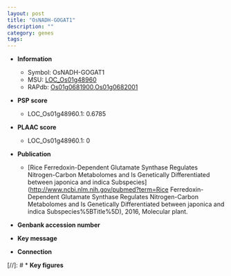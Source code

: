 ```yaml
---
layout: post
title: "OsNADH-GOGAT1"
description: ""
category: genes
tags: 
---
```


* **Information**  
    + Symbol: OsNADH-GOGAT1  
    + MSU: [LOC_Os01g48960](http://rice.plantbiology.msu.edu/cgi-bin/ORF_infopage.cgi?orf=LOC_Os01g48960)  
    + RAPdb: [Os01g0681900](http://rapdb.dna.affrc.go.jp/viewer/gbrowse_details/irgsp1?name=Os01g0681900),[Os01g0682001](http://rapdb.dna.affrc.go.jp/viewer/gbrowse_details/irgsp1?name=Os01g0682001)  

* **PSP score**  
    + LOC_Os01g48960.1: 0.6785 

* **PLAAC score**  
    + LOC_Os01g48960.1: 0 

* **Publication**  
    + [Rice Ferredoxin-Dependent Glutamate Synthase Regulates Nitrogen-Carbon Metabolomes and Is Genetically Differentiated between japonica and indica Subspecies](http://www.ncbi.nlm.nih.gov/pubmed?term=Rice Ferredoxin-Dependent Glutamate Synthase Regulates Nitrogen-Carbon Metabolomes and Is Genetically Differentiated between japonica and indica Subspecies%5BTitle%5D), 2016, Molecular plant.

* **Genbank accession number**  

* **Key message**  

* **Connection**  

[//]: # * **Key figures**  


